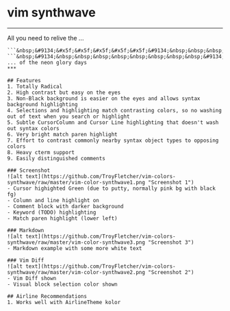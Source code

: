 # vim synthwave

***
All you need to relive the ...  
```&nbsp;&#x5f;&#x5f;&#x5f;&#x5f;&#x5f;&#x5f;&#x5f;&nbsp;&nbsp;&nbsp;&nbsp;&nbsp;&nbsp;&#x5f;&#x5f;&#x5f;&#x5f;&#x5f;&#x5f;&#x5f;&nbsp;&nbsp;&nbsp;&nbsp;&nbsp;&nbsp;&#x5f;&#x5f;&#x5f;&#x5f;&#x5f;&#x5f;&#x5f;&nbsp;&nbsp;&nbsp;&nbsp;&nbsp;&nbsp;&#x5f;&#x5f;&#x5f;&#x5f;&#x5f;&#x5f;&#x5f;&nbsp;&nbsp;&nbsp;&nbsp;&nbsp;&nbsp;&#x5f;&nbsp;&nbsp;&nbsp;&nbsp;&nbsp;&#x5f;&nbsp;&nbsp;&nbsp;&nbsp;&nbsp;&nbsp;&#x5f;&#x5f;&#x5f;&#x5f;&#x5f;&#x5f;&#x5f;&nbsp;&nbsp;&nbsp;&nbsp;&nbsp;&nbsp;&#x5f;&#x5f;&#x5f;&#x5f;&#x5f;&#x5f;&#x5f;&nbsp;&nbsp;&nbsp;&nbsp;&nbsp;&nbsp;&#x5f;&#x5f;&#x5f;&#x5f;&#x5f;&nbsp;&nbsp;&nbsp;&nbsp;&nbsp;&nbsp;&#x5f;&#x5f;&#x5f;&#x5f;&#x5f;&#x5f;&#x5f;  
```&nbsp;&#9134;&#x5f;&#x5f;&#x5f;&#x5f;&#x5f;&#9134;&nbsp;&nbsp;&nbsp;&nbsp;&nbsp;&nbsp;&#9134;&#x5f;&#x5f;&#x5f;&#x5f;&#x5f;&#x5f;&nbsp;&nbsp;&nbsp;&nbsp;&nbsp;&nbsp;&#9134;&#x5f;&#x5f;&#x5f;&#x5f;&#x5f;&#x5f;&nbsp;&nbsp;&nbsp;&nbsp;&nbsp;&nbsp;&nbsp;&nbsp;&nbsp;&#9134;&nbsp;&nbsp;&nbsp;&nbsp;&nbsp;&nbsp;&nbsp;&nbsp;&nbsp;&#9134;&#x5f;&#x5f;&#x5f;&#x5f;&#x5f;&#9134;&nbsp;&nbsp;&nbsp;&nbsp;&nbsp;&nbsp;&#9134;&#x5f;&#x5f;&#x5f;&#x5f;&#x5f;&#x5f;&nbsp;&nbsp;&nbsp;&nbsp;&nbsp;&nbsp;&nbsp;&nbsp;&nbsp;&#9134;&nbsp;&nbsp;&nbsp;&nbsp;&nbsp;&nbsp;&nbsp;&nbsp;&nbsp;&nbsp;&nbsp;&#9134;&nbsp;&nbsp;&nbsp;&nbsp;&nbsp;&nbsp;&nbsp;&nbsp;&#9134;&nbsp;&nbsp;&nbsp;&nbsp;&nbsp;&nbsp;  
```&nbsp;&#9134;&nbsp;&nbsp;&nbsp;&nbsp;&nbsp;&nbsp;&nbsp;&nbsp;&#9134;&nbsp;&nbsp;&nbsp;&nbsp;&nbsp;&nbsp;&#9134;&#x5f;&#x5f;&#x5f;&#x5f;&#x5f;&#x5f;&nbsp;&nbsp;&nbsp;&nbsp;&nbsp;&nbsp;&#x5f;&#x5f;&#x5f;&#x5f;&#x5f;&#x5f;&#9134;&nbsp;&nbsp;&nbsp;&nbsp;&nbsp;&nbsp;&nbsp;&nbsp;&nbsp;&#9134;&nbsp;&nbsp;&nbsp;&nbsp;&nbsp;&nbsp;&nbsp;&nbsp;&nbsp;&#9134;&nbsp;&nbsp;&nbsp;&nbsp;&nbsp;&#9134;&nbsp;&nbsp;&nbsp;&nbsp;&nbsp;&nbsp;&#9134;&#x5f;&#x5f;&#x5f;&#x5f;&#x5f;&#x5f;&nbsp;&nbsp;&nbsp;&nbsp;&nbsp;&nbsp;&nbsp;&nbsp;&nbsp;&#9134;&nbsp;&nbsp;&nbsp;&nbsp;&nbsp;&nbsp;&nbsp;&nbsp;&nbsp;&#x5f;&#x5f;&#9134;&#x5f;&#x5f;&nbsp;&nbsp;&nbsp;&nbsp;&nbsp;&nbsp;&#9134;&#x5f;&#x5f;&#x5f;&#x5f;&#x5f;&#x5f;&nbsp;  
... of the neon glory days
***

## Features
1. Totally Radical
2. High contrast but easy on the eyes
3. Non-Black background is easier on the eyes and allows syntax background highlighting
4. Selections and highlighting match contrasting colors, so no washing out of text when you search or highlight
5. Subtle CursorColumn and Cursor Line highlighting that doesn't wash out syntax colors
6. Very bright match paren highlight
7. Effort to contrast commonly nearby syntax object types to opposing colors
8. Heavy cterm support
9. Easily distinguished comments

### Screenshot
![alt text](https://github.com/TroyFletcher/vim-colors-synthwave/raw/master/vim-color-synthwave1.png "Screenshot 1")
- Cursor highighted Green (due to putty, normally pink bg with black fg)
- Column and line highlight on
- Comment block with darker background
- Keyword (TODO) highlighting
- Match paren highlight (lower left)

### Markdown
![alt text](https://github.com/TroyFletcher/vim-colors-synthwave/raw/master/vim-color-synthwave3.png "Screenshot 3")
- Markdown example with some more white text

### Vim Diff
![alt text](https://github.com/TroyFletcher/vim-colors-synthwave/raw/master/vim-color-synthwave2.png "Screenshot 2")
- Vim Diff shown
- Visual block selection color shown

## Airline Recommendations
1. Works well with AirlineTheme kolor

